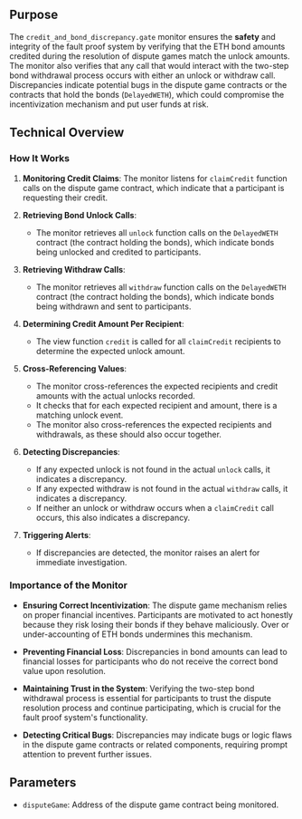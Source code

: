 ## Purpose

The `credit_and_bond_discrepancy.gate` monitor ensures the **safety** and integrity of the fault proof system by verifying that the ETH bond amounts credited during the resolution of dispute games match the unlock amounts. The monitor also verifies that any call that would interact with the two-step bond withdrawal process occurs with either an unlock or withdraw call. Discrepancies indicate potential bugs in the dispute game contracts or the contracts that hold the bonds (`DelayedWETH`), which could compromise the incentivization mechanism and put user funds at risk.

## Technical Overview

### How It Works

1. **Monitoring Credit Claims**: The monitor listens for `claimCredit` function calls on the dispute game contract, which indicate that a participant is requesting their credit.

2. **Retrieving Bond Unlock Calls**:

   - The monitor retrieves all `unlock` function calls on the `DelayedWETH` contract (the contract holding the bonds), which indicate bonds being unlocked and credited to participants.

3. **Retrieving Withdraw Calls**:

   - The monitor retrieves all `withdraw` function calls on the `DelayedWETH` contract (the contract holding the bonds), which indicate bonds being withdrawn and sent to participants.

4. **Determining Credit Amount Per Recipient**:

     - The view function `credit` is called for all `claimCredit` recipients to determine the expected unlock amount.

5. **Cross-Referencing Values**:

   - The monitor cross-references the expected recipients and credit amounts with the actual unlocks recorded.
   - It checks that for each expected recipient and amount, there is a matching unlock event.
   - The monitor also cross-references the expected recipients and withdrawals, as these should also occur together.

6. **Detecting Discrepancies**:

   - If any expected unlock is not found in the actual `unlock` calls, it indicates a discrepancy.
   - If any expected withdraw is not found in the actual `withdraw` calls, it indicates a discrepancy.
   - If neither an unlock or withdraw occurs when a `claimCredit` call occurs, this also indicates a discrepancy.

7. **Triggering Alerts**:

   - If discrepancies are detected, the monitor raises an alert for immediate investigation.

### Importance of the Monitor

- **Ensuring Correct Incentivization**: The dispute game mechanism relies on proper financial incentives. Participants are motivated to act honestly because they risk losing their bonds if they behave maliciously. Over or under-accounting of ETH bonds undermines this mechanism.

- **Preventing Financial Loss**: Discrepancies in bond amounts can lead to financial losses for participants who do not receive the correct bond value upon resolution.

- **Maintaining Trust in the System**: Verifying the two-step bond withdrawal process is essential for participants to trust the dispute resolution process and continue participating, which is crucial for the fault proof system's functionality.

- **Detecting Critical Bugs**: Discrepancies may indicate bugs or logic flaws in the dispute game contracts or related components, requiring prompt attention to prevent further issues.

## Parameters

- `disputeGame`: Address of the dispute game contract being monitored.